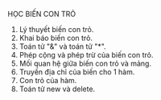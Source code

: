 HỌC BIẾN CON TRỎ

1. Lý thuyết biến con trỏ.
2. Khai báo biến con trỏ.
3. Toán tử "&" và toán tử "*".
4. Phép cộng và phép trừ của biến con trỏ.
5. Mối quan hệ giữa biến con trỏ và mảng.
6. Truyền địa chỉ của biến cho 1 hàm.
7. Con trỏ của hàm.
8. Toán tử new và delete.
